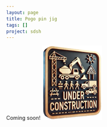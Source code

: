 ```yaml
---
layout: page
title: Pogo pin jig
tags: []
project: sdsh
---
```


Coming soon!
![](/images/under-construction.png)
